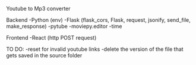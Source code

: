 Youtube to Mp3 converter

Backend
  -Python (env)
    -Flask (flask_cors, Flask, request, jsonify, send_file, make_response)
  -pytube
  -moviepy.editor
  -time

Frontend
  -React (http POST request)

TO DO:
  -reset for invalid youtube links
  -delete the version of the file that gets saved in the source folder
